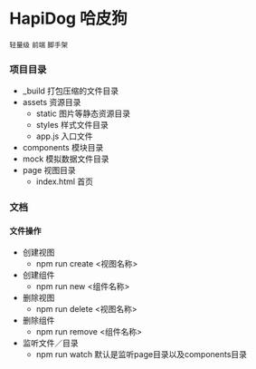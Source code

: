HapiDog 哈皮狗
===
`轻量级` `前端` `脚手架`
### 项目目录
- _build 打包压缩的文件目录
- assets 资源目录
    - static 图片等静态资源目录
    - styles 样式文件目录
    - app.js 入口文件
- components 模块目录
- mock 模拟数据文件目录
- page 视图目录
    - index.html 首页
### 文档
#### 文件操作
- 创建视图 
    - npm run create <视图名称>
- 创建组件 
    - npm run new <组件名称>
- 删除视图 
    - npm run delete <视图名称>
- 删除组件 
    - npm run remove <组件名称>
- 监听文件／目录
    - npm run watch 默认是监听page目录以及components目录